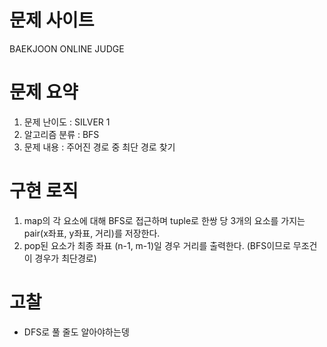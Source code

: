 # 문제 사이트
BAEKJOON ONLINE JUDGE


# 문제 요약
1. 문제 난이도 : SILVER 1
2. 알고리즘 분류 : BFS
3. 문제 내용 : 주어진 경로 중 최단 경로 찾기

# 구현 로직
1. map의 각 요소에 대해 BFS로 접근하며 tuple로 한쌍 당 3개의 요소를 가지는 pair(x좌표, y좌표, 거리)를 저장한다.
2. pop된 요소가 최종 좌표 (n-1, m-1)일 경우 거리를 출력한다. (BFS이므로 무조건 이 경우가 최단경로)

# 고찰
- DFS로 풀 줄도 알아야하는뎅